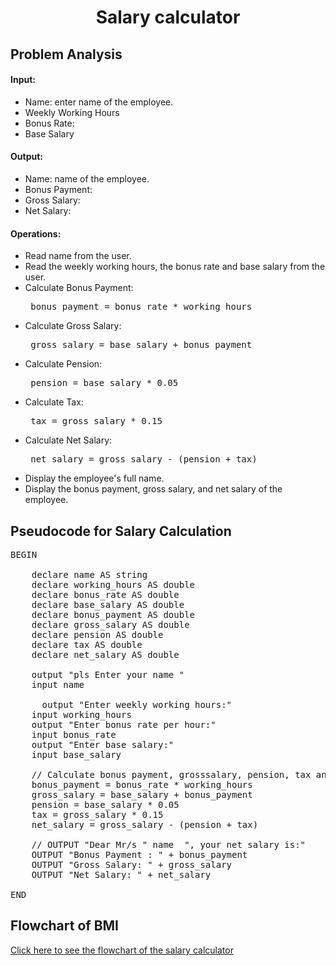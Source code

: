 <a name="readme-top"></a>

<div align="center">
  <h1><b> Salary calculator </b></h1>
  
<html>
<body>
<div align = "left">

<h2>Problem Analysis</h2>

<h4>Input:</h4>

  <ul>
    <li> Name: enter name of the employee.</li>
    <li>Weekly Working Hours</li>
    <li> Bonus Rate:</li>
    <li>Base Salary</li>
</ul>

<h4>Output:</h4>

<ul>
    <li> Name: name of the employee.</li>
    <li>Bonus Payment:</li>
    <li>Gross Salary:</li>
    <li>Net Salary:</li>
</ul>

<h4>Operations:</h4>

<ul>
    <li>Read name from the user.</li>
    <li>Read the weekly working hours, the bonus rate and base salary from the user.</li>
    <li>Calculate Bonus Payment: <pre> bonus_payment = bonus_rate * working_hours</pre>  </li>
    <li>Calculate Gross Salary: <pre> gross_salary = base_salary + bonus_payment</pre></li>
    <li>Calculate Pension: <pre> pension = base_salary * 0.05</pre> </li>
    <li>Calculate Tax: <pre> tax = gross_salary * 0.15</pre> </li>
    <li>Calculate Net Salary: <pre> net_salary = gross_salary - (pension + tax)</pre> </li>
    <li>Display the employee's full name.</li>
    <li>Display the bonus payment, gross salary, and net salary of the employee.</li>
</ul>

</body>
</html>

<h2>Pseudocode for Salary Calculation</h2>

<pre>
BEGIN

    declare name AS string
    declare working_hours AS double
    declare bonus_rate AS double
    declare base_salary AS double
    declare bonus_payment AS double
    declare gross_salary AS double
    declare pension AS double
    declare tax AS double
    declare net_salary AS double
    
    output "pls Enter your name "
    input name
    
      output "Enter weekly working hours:"
    input working_hours
    output "Enter bonus rate per hour:"
    input bonus_rate
    output "Enter base salary:"
    input base_salary
    
    // Calculate bonus payment, grosssalary, pension, tax and netsalary
    bonus_payment = bonus_rate * working_hours
    gross_salary = base_salary + bonus_payment
    pension = base_salary * 0.05
    tax = gross_salary * 0.15
    net_salary = gross_salary - (pension + tax)
    
    // OUTPUT "Dear Mr/s " name  ", your net salary is:"
    OUTPUT "Bonus Payment : " + bonus_payment
    OUTPUT "Gross Salary: " + gross_salary
    OUTPUT "Net Salary: " + net_salary

END
</pre>

</body>
</html>
<html>
  <h2> Flowchart of BMI</h2>
  <div align = "left">
  <a href="https://1drv.ms/i/c/105b6da710b596d0/EZQR-xfiwXpJvNKERilG-akB-TcnwIxxRnU4D3JQ6jFi7w?e=oNBAA6 ">Click here to see the flowchart of the salary calculator </a>
    
</html>
